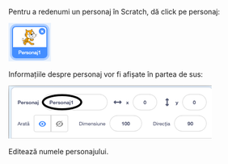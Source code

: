 Pentru a redenumi un personaj în Scratch, dă click pe personaj:

![captură de ecran](images/rename-info.png)

Informațiile despre personaj vor fi afișate în partea de sus:

![captură de ecran](images/rename-change.png)

Editează numele personajului.